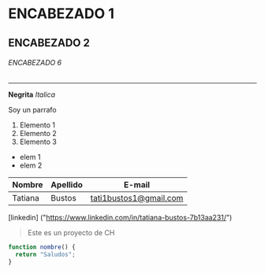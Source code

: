 # ENCABEZADO 1

## ENCABEZADO 2

###### ENCABEZADO 6

---

**Negrita**
_Italica_

Soy un parrafo

1. Elemento 1
1. Elemento 2
1. Elemento 3

- elem 1
- elem 2

| Nombre  | Apellido | E-mail                 |
| ------- | -------- | ---------------------- |
| Tatiana | Bustos   | tati1bustos1@gmail.com |

[linkedin] ("https://www.linkedin.com/in/tatiana-bustos-7b13aa231/")

> Este es un proyecto de CH

```js
function nombre() {
  return "Saludos";
}
```
